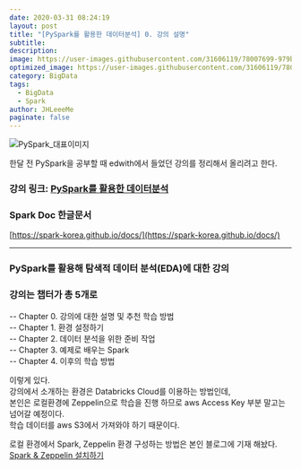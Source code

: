 ```yaml
---
date: 2020-03-31 08:24:19
layout: post
title: "[PySpark를 활용한 데이터분석] 0. 강의 설명"
subtitle:
description:
image: https://user-images.githubusercontent.com/31606119/78007699-979b5d00-7379-11ea-9a2a-934e782d59c9.jpeg
optimized_image: https://user-images.githubusercontent.com/31606119/78007699-979b5d00-7379-11ea-9a2a-934e782d59c9.jpeg
category: BigData
tags:
  - BigData
  - Spark
author: JHLeeeMe
paginate: false
---
```


![PySpark_대표이미지](https://user-images.githubusercontent.com/31606119/78007699-979b5d00-7379-11ea-9a2a-934e782d59c9.jpeg)

한달 전 PySpark을 공부할 때 edwith에서 들었던 강의를 정리해서 올리려고 한다.
### 강의 링크: [PySpark를 활용한 데이터분석](https://www.edwith.org/sparktutorial)  
### Spark Doc 한글문서  
[https://spark-korea.github.io/docs/](https://spark-korea.github.io/docs/)

---

### PySpark를 활용해 탐색적 데이터 분석(EDA)에 대한 강의

### 강의는 챕터가 총 5개로
-- Chapter 0. 강의에 대한 설명 및 추천 학습 방법  
-- Chapter 1. 환경 설정하기  
-- Chapter 2. 데이터 분석을 위한 준비 작업  
-- Chapter 3. 예제로 배우는 Spark  
-- Chapter 4. 이후의 학습 방법  

이렇게 있다.  
강의에서 소개하는 환경은 Databricks Cloud를 이용하는 방법인데,  
본인은 로컬환경에 Zeppelin으로 학습을 진행 하므로 aws Access Key 부분 말고는 넘어갈 예정이다.  
학습 데이터를 aws S3에서 가져와야 하기 때문이다.

로컬 환경에서 Spark, Zeppelin 환경 구성하는 방법은 본인 블로그에 기재 해놨다.  
[Spark & Zeppelin 설치하기](https://jhleeeme.github.io/how-to-install-spark-and-zeppelin/)

